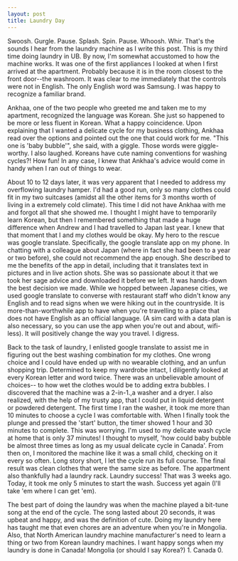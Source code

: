 ```yaml
---
layout: post
title: Laundry Day
---
```


Swoosh. Gurgle. Pause. Splash. Spin. Pause. Whoosh. Whir. That's the sounds I hear from the laundry machine as I write this post. This is my third time doing laundry in UB. By now, I'm somewhat accustomed to how the machine works. It was one of the first appliances I looked at when I first arrived at the apartment. Probably because it is in the room closest to the front door--the washroom. It was clear to me immediately that the controls were not in English. The only English word was Samsung. I was happy to recognize a familiar brand.

Ankhaa, one of the two people who greeted me and taken me to my apartment, recognized the language was Korean. She just so happened to be more or less fluent in Korean. What a happy coincidence. Upon explaining that I wanted a delicate cycle for my business clothing, Ankhaa read over the options and pointed out the one that could work for me. "This one is 'baby bubble'", she said, with a giggle. Those words were giggle-worthy. I also laughed. Koreans have cute naming conventions for washing cycles?! How fun! In any case, I knew that Ankhaa's advice would come in handy when I ran out of things to wear.

About 10 to 12 days later, it was very apparent that I needed to address my overflowing laundry hamper. I'd had a good run, only so many clothes could fit in my two suitcases (amidst all the other items for 3 months worth of living in a extremely cold climate). This time I did not have Ankhaa with me and forgot all that she showed me. I thought I might have to temporarily learn Korean, but then I remembered something that made a huge difference when Andrew and I had travelled to Japan last year. I knew that that moment that I and my clothes would be okay. My hero to the rescue was google translate. Specifically, the google translate app on my phone. In chatting with a colleague about Japan (where in fact she had been to a year or two before), she could not recommend the app enough. She described to me the benefits of the app in detail, including that it translates text in pictures and in live action shots. She was so passionate about it that we took her sage advice and downloaded it before we left. It was hands-down the best decision we made. While we hopped between Japanese cities, we used google translate to converse with restaurant staff who didn't know any English and to read signs when we were hiking out in the countryside. It is more-than-worthwhile app to have when you're travelling to a place that does not have English as an official language. (A sim card with a data plan is also necessary, so you can use the app when you're out and about, wifi-less). It will positively change the way you travel. I digress.

Back to the task of laundry, I enlisted google translate to assist me in figuring out the best washing combination for my clothes. One wrong choice and I could have ended up with no wearable clothing, and an unfun shopping trip. Determined to keep my wardrobe intact, I diligently looked at every Korean letter and word twice. There was an unbelievable amount of choices-- to how wet the clothes would be to adding extra bubbles. I discovered that the machine was a 2-in-1.,a washer and a dryer. I also realized, with the help of my trusty app, that I could put in liquid detergent or powdered detergent. The first time I ran the washer, it took me more than 10 minutes to choose a cycle I was comfortable with. When I finally took the plunge and pressed the 'start' button, the timer showed 1 hour and 30 minutes to complete. This was worrying. I'm used to my delicate wash cycle at home that is only 37 minutes! I thought to myself, 'how could baby bubble be almost three times as long as my usual delicate cycle in Canada'. From then on, I monitored the machine like it was a small child, checking on it every so often. Long story short, I let the cycle run its full course. The final result was clean clothes that were the same size as before. The appartment also thankfully had a laundry rack. Laundry success! That was 3 weeks ago. Today, it took me only 5 minutes to start the wash. Success yet again (I'll take 'em where I can get 'em).

The best part of doing the laundry was when the machine played a bit-tune song at the end of the cycle. The song lasted about 20 seconds, it was upbeat and happy, and was the definition of cute. Doing my laundry here has taught me that even chores are an adventure when you're in Mongolia. Also, that North American laundry machine manufacturer's need to learn a thing or two from Korean laundry machines. I want happy songs when my laundry is done in Canada! Mongolia (or should I say Korea?) 1. Canada 0.
